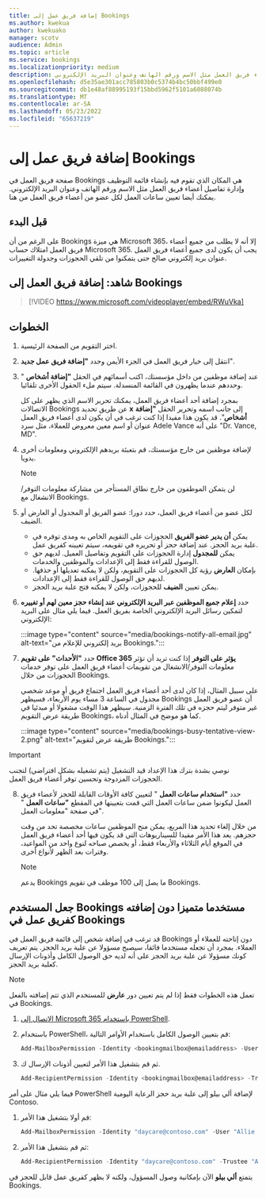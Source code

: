 ```yaml
---
title: إضافة فريق عمل إلى Bookings
ms.author: kwekua
author: kwekuako
manager: scotv
audience: Admin
ms.topic: article
ms.service: bookings
ms.localizationpriority: medium
description: استخدم هذه الصفحة لإنشاء قائمة فريق العمل وإدارة تفاصيل أعضاء فريق العمل مثل الاسم ورقم الهاتف وعنوان البريد الإلكتروني.
ms.openlocfilehash: d5e35ae301acc785803b0c5374b4bc50bbf499e0
ms.sourcegitcommit: db1e48af88995193f15bbd5962f5101a6088074b
ms.translationtype: MT
ms.contentlocale: ar-SA
ms.lasthandoff: 05/23/2022
ms.locfileid: "65637219"
---
```

# <a name="add-staff-to-bookings"></a>إضافة فريق عمل إلى Bookings

صفحة فريق العمل في Bookings هي المكان الذي تقوم فيه بإنشاء قائمة التوظيف وإدارة تفاصيل أعضاء فريق العمل مثل الاسم ورقم الهاتف وعنوان البريد الإلكتروني. يمكنك أيضا تعيين ساعات العمل لكل عضو من أعضاء فريق العمل من هنا.

## <a name="before-you-begin"></a>قبل البدء

على الرغم من أن Bookings هي ميزة Microsoft 365، إلا أنه لا يطلب من جميع أعضاء فريق العمل امتلاك حساب Microsoft 365. يجب أن يكون لدى جميع أعضاء فريق العمل عنوان بريد إلكتروني صالح حتى يتمكنوا من تلقي الحجوزات وجدولة التغييرات.

## <a name="watch-add-your-staff-to-bookings"></a>شاهد: إضافة فريق العمل إلى Bookings

> [!VIDEO https://www.microsoft.com/videoplayer/embed/RWuVka]

## <a name="steps"></a>الخطوات

1. اختر التقويم من الصفحة الرئيسية. 

2. انتقل إلى خيار فريق العمل في الجزء الأيمن وحدد **"إضافة فريق عمل جديد**".

3. عند إضافة موظفين من داخل مؤسستك، اكتب أسمائهم في الحقل **"إضافة أشخاص** " وحددهم عندما يظهرون في القائمة المنسدلة. سيتم ملء الحقول الأخرى تلقائيا.

    بمجرد إضافة أحد أعضاء فريق العمل، يمكنك تحرير الاسم الذي يظهر على كل الاتصالات Bookings عن طريق تحديد **x** إلى جانب اسمه وتحرير الحقل **"إضافة أشخاص**". قد يكون هذا مفيدا إذا كنت ترغب في أن يكون لدى أعضاء فريق العمل عنوان أو اسم معين معروض للعملاء، مثل سرد Adele Vance على أنه "Dr. Vance, MD".

4. لإضافة موظفين من خارج مؤسستك، قم بتعبئة بريدهم الإلكتروني ومعلومات أخرى يدويا.

    > [!NOTE]
    > لن يتمكن الموظفون من خارج نطاق المستأجر من مشاركة معلومات التوفر/الانشغال مع Bookings.

5. لكل عضو من أعضاء فريق العمل، حدد دورا: عضو الفريق أو المجدول أو العارض أو الضيف.
    - يمكن **أن يدير عضو الفريق** الحجوزات على التقويم الخاص به ومدى توفره في علبة بريد الحجز. عند إضافة حجز أو تحريره في تقويمه، سيتم تعيينه كفريق عمل.
    - يمكن **للمجدول** إدارة الحجوزات على التقويم وتفاصيل العميل. لديهم حق الوصول للقراءة فقط إلى الإعدادات والموظفين والخدمات.
    - بإمكان **العارض** رؤية كل الحجوزات على التقويم، ولكن لا يمكنه تعديلها أو حذفها. لديهم حق الوصول للقراءة فقط إلى الإعدادات.
    - يمكن تعيين **الضيف** للحجوزات، ولكن لا يمكنه فتح علبة بريد الحجز.

6. حدد **إعلام جميع الموظفين عبر البريد الإلكتروني عند إنشاء حجز معين لهم أو تغييره** لتمكين رسائل البريد الإلكتروني الخاصة بفريق العمل. فيما يلي مثال على البريد الإلكتروني:

    :::image type="content" source="media/bookings-notify-all-email.jpg" alt-text="بريد إلكتروني للإعلام من Bookings.":::

7. حدد **"الأحداث" على تقويم Office 365 يؤثر على التوفر** إذا كنت تريد أن تؤثر معلومات التوفر/الانشغال من تقويمات أعضاء فريق العمل على توفر خدمات الحجوزات من خلال Bookings.

    على سبيل المثال، إذا كان لدى أحد أعضاء فريق العمل اجتماع فريق أو موعد شخصي مجدول في الساعة 3 مساء يوم الأربعاء، فسيظهر Bookings أن عضو فريق العمل غير متوفر ليتم حجزه في تلك الفترة الزمنية. سيظهر هذا الوقت مشغولا أو مبدئيا في طريقة عرض التقويم Bookings، كما هو موضح في المثال أدناه.

    :::image type="content" source="media/bookings-busy-tentative-view-2.png" alt-text="طريقة عرض لتقويم Bookings.":::

> [!IMPORTANT]
> نوصي بشدة بترك هذا الإعداد قيد التشغيل (يتم تشغيله بشكل افتراضي) لتجنب الحجوزات المزدوجة وتحسين توفر أعضاء فريق العمل.

8. حدد **"استخدام ساعات العمل** " لتعيين كافة الأوقات القابلة للحجز لأعضاء فريق العمل ليكونوا ضمن ساعات العمل التي قمت بتعيينها في المقطع **"ساعات العمل** " في صفحة "معلومات العمل".

    من خلال إلغاء تحديد هذا المربع، يمكن منح الموظفين ساعات مخصصة تحد من وقت حجزهم. يعد هذا الأمر مفيدا للسيناريوهات التي قد يكون فيها أحد أعضاء فريق العمل في الموقع أيام الثلاثاء والأربعاء فقط، أو يخصص صباحه لنوع واحد من المواعيد، وفترات بعد الظهر لأنواع أخرى.

    > [!NOTE]
    > يدعم Bookings ما يصل إلى 100 موظف في تقويم Bookings.

## <a name="make-a-bookings-user-a-super-user-without-adding-them-as-staff-in-bookings"></a>جعل المستخدم Bookings مستخدما متميزا دون إضافته كفريق عمل في Bookings

قد ترغب في إضافة شخص إلى قائمة فريق العمل في Bookings دون إتاحته للعملاء أو العملاء. بمجرد أن تجعله مستخدما فائقا، سيصبح مسؤولا عن علبة بريد الحجز. يتم تعريف كونك مسؤولا عن علبة بريد الحجز على أنه لديه حق الوصول الكامل وأذونات الإرسال كعلبة بريد الحجز.

> [!NOTE]
> تعمل هذه الخطوات فقط إذا لم يتم تعيين دور **عارض** للمستخدم الذي تتم إضافته بالفعل في Bookings.

1. [الاتصال إلى Microsoft 365 باستخدام PowerShell](/office365/enterprise/powershell/connect-to-office-365-powershell#connect-with-the-microsoft-azure-active-directory-module-for-windows-powershell).

2. باستخدام PowerShell، قم بتعيين الوصول الكامل باستخدام الأوامر التالية:

    ```powershell
    Add-MailboxPermission -Identity <bookingmailbox@emailaddress> -User <adminusers@emailaddress> -AccessRights FullAccess -Deny:$false
    ```

3. ثم قم بتشغيل هذا الأمر لتعيين أذونات الإرسال ك.

    ```powershell
    Add-RecipientPermission -Identity <bookingmailbox@emailaddress> -Trustee <adminusers@emailaddress> -AccessRights SendAs -Confirm:$false
    ```

فيما يلي مثال على أمر PowerShell لإضافة ألي بيلو إلى علبة بريد حجز الرعاية اليومية Contoso.

1. قم أولا بتشغيل هذا الأمر:

    ```powershell
    Add-MailboxPermission -Identity "daycare@contoso.com" -User "Allie Bellew" -AccessRights FullAccess -InheritanceType All
    ```

2. ثم قم بتشغيل هذا الأمر:

    ```powershell
    Add-RecipientPermission -Identity "daycare@contoso.com" -Trustee "Allie Bellew" -AccessRights SendAs -Confirm:$false
    ```

يتمتع **ألي بيلو** الآن بإمكانية وصول المسؤول، ولكنه لا يظهر كفريق عمل قابل للحجز في Bookings.
